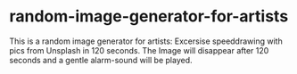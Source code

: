 # random-image-generator-for-artists
This is a random image generator for artists: Excersise speeddrawing with pics from Unsplash in 120 seconds. The Image will disappear after 120 seconds and a gentle alarm-sound will be played.
